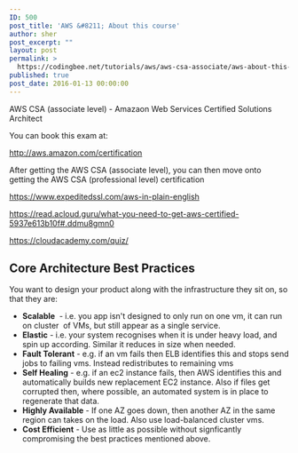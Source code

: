 ```yaml
---
ID: 500
post_title: 'AWS &#8211; About this course'
author: sher
post_excerpt: ""
layout: post
permalink: >
  https://codingbee.net/tutorials/aws/aws-csa-associate/aws-about-this-course
published: true
post_date: 2016-01-13 00:00:00
---
```

AWS CSA (associate level) - Amazaon Web Services Certified Solutions Architect

You can book this exam at:

http://aws.amazon.com/certification

After getting the AWS CSA (associate level), you can then move onto getting the AWS CSA (professional level) certification

https://www.expeditedssl.com/aws-in-plain-english

https://read.acloud.guru/what-you-need-to-get-aws-certified-5937e613b10f#.ddmu8gmn0

https://cloudacademy.com/quiz/
<h2>Core Architecture Best Practices</h2>
You want to design your product along with the infrastructure they sit on, so that they are:
<ul>
 	<li><strong>Scalable</strong>  - i.e. you app isn't designed to only run on one vm, it can run on cluster  of VMs, but still appear as a single service.</li>
 	<li><strong>Elastic</strong> - i.e. your system recognises when it is under heavy load, and spin up according. Similar it reduces in size when needed.</li>
 	<li><strong>Fault Tolerant</strong> - e.g. if an vm fails then ELB identifies this and stops send jobs to failing vms. Instead redistributes to remaining vms</li>
 	<li><strong>Self Healing</strong> - e.g. if an ec2 instance fails, then AWS identifies this and automatically builds new replacement EC2 instance. Also if files get corrupted then, where possible, an automated system is in place to regenerate that data.</li>
 	<li><strong>Highly Available</strong> - If one AZ goes down, then another AZ in the same region can takes on the load. Also use load-balanced cluster vms.</li>
 	<li><strong>Cost Efficient</strong> - Use as little as possible without signficantly compromising the best practices mentioned above.</li>
</ul>
&nbsp;
